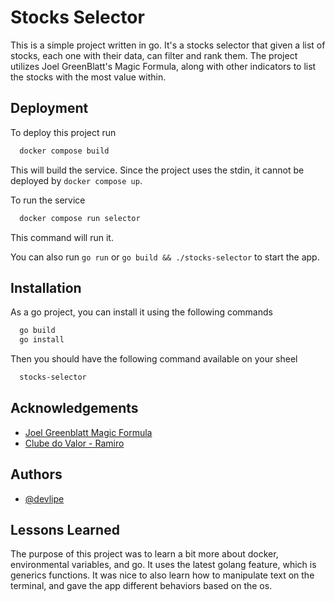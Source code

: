 # Stocks Selector

This is a simple project written in go. It's a stocks selector that given a list of stocks, each one with their data, can filter and rank them. The project utilizes Joel GreenBlatt's Magic Formula, along with other indicators to list the stocks with the most value within.


## Deployment

To deploy this project run

```bash
  docker compose build
```
This will build the service. Since the project uses the stdin, it cannot be deployed by `docker compose up`.

To run the service

```bash
  docker compose run selector
```

This command will run it.

You can also run `go run` or `go build && ./stocks-selector` to start the app.
## Installation

As a go project, you can install it using the following commands

```bash
  go build 
  go install
```

Then you should have the following command available on your sheel


```bash
  stocks-selector
```
    
## Acknowledgements

 - [Joel Greenblatt Magic Formula](https://www.magicformulainvesting.com/)
 - [Clube do Valor - Ramiro](https://clubedovalor.com.br/)


## Authors

- [@devlipe](https://www.github.com/devlipe)


## Lessons Learned

The purpose of this project was to learn a bit more about docker, environmental variables, and go. It uses the latest golang feature, which is generics functions. It was nice to also learn how to manipulate text on the terminal, and gave the app different behaviors based on the os.
